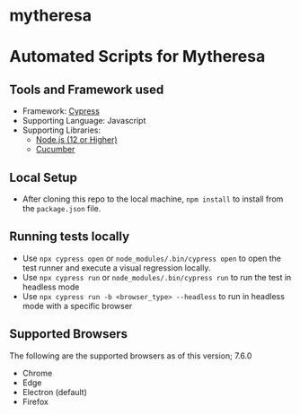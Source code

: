 # mytheresa

# Automated Scripts for Mytheresa 

## Tools and Framework used
* Framework: [Cypress](https://docs.cypress.io/guides/getting-started/installing-cypress#System-requirements)
* Supporting Language: Javascript
* Supporting Libraries:
    * [Node.js (12 or Higher)](https://nodejs.org/en/)
    * [Cucumber](https://www.npmjs.com/package/cypress-cucumber-preprocessor)

## Local Setup
* After cloning this repo to the local machine, `npm install` to install from the `package.json` file.

## Running tests locally
* Use ```npx cypress open``` or `node_modules/.bin/cypress open` to open the test runner and execute a visual regression
  locally.
* Use `npx cypress run` or `node_modules/.bin/cypress run` to run the test in headless mode
* Use `npx cypress run -b <browser_type> --headless` to run in headless mode with a specific browser

## Supported Browsers
The following are the supported browsers as of this version; 7.6.0
* Chrome
* Edge
* Electron (default)
* Firefox